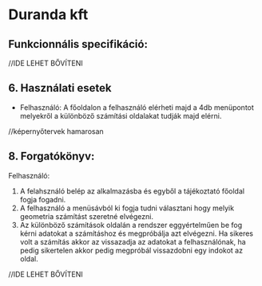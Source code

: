 # Duranda kft
## Funkcionnális specifikáció:

//IDE LEHET BŐVÍTENI

## 6. Használati esetek
- Felhasználó: A főoldalon a felhasználó elérheti majd a 4db menüpontot melyekről a különböző számítási oldalakat tudják majd elérni.

//képernyőtervek hamarosan

## 8. Forgatókönyv:
Felhasználó:
1. A felahsználó belép az alkalmazásba és egyből a tájékoztató főoldal fogja fogadni.
2. A felhasználó a menüsávból ki fogja tudni választani hogy melyik geometria számítást szeretné elvégezni.
3. Az különböző számítások oldalán a rendszer eggyértelműen be fog kérni adatokat a számításhoz és megpróbálja azt elvégezni. Ha sikeres volt a számítás akkor az vissazadja az adatokat a felhasználónak, ha pedig sikertelen akkor pedig megpróbál vissazdobni egy indokot az oldal.

//IDE LEHET BŐVÍTENI
